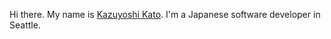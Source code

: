 Hi there. My name is [Kazuyoshi Kato](https://8-p.info/me/). I'm a Japanese software developer in Seattle.
